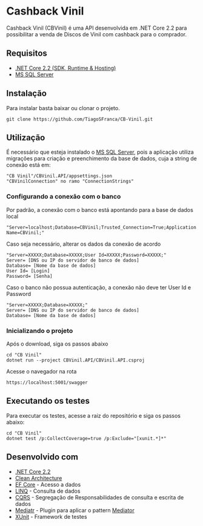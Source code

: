 # Cashback Vinil

Cashback Vinil (CBVinil) é uma API  desenvolvida em .NET Core 2.2 para possibilitar a venda de Discos de Vinil com cashback para o comprador.

## Requisitos
* [.NET Core 2.2 (SDK, Runtime & Hosting)](https://dotnet.microsoft.com/download/dotnet-core/2.2)
* [MS SQL Server](https://www.microsoft.com/pt-br/sql-server/sql-server-downloads)

## Instalação

Para instalar basta baixar ou clonar o projeto.

```
git clone https://github.com/TiagoSFranca/CB-Vinil.git
```

## Utilização
É necessário que esteja instalado o [MS SQL Server](https://www.microsoft.com/pt-br/sql-server/sql-server-downloads), pois a aplicação utiliza migrações para criação e preenchimento da base de dados, cuja a string de conexão está em:
```
"CB Vinil"/CBVinil.API/appsettings.json
"CBVinilConnection" no ramo "ConnectionStrings"
```
### Configurando a conexão com o banco
Por padrão, a conexão com o banco está apontando para a base de dados local

```
"Server=localhost;Database=CBVinil;Trusted_Connection=True;Application Name=CBVinil;"
```

Caso seja necessário, alterar os dados da conexão de acordo

```
"Server=XXXXX;Database=XXXXX;User Id=XXXXX;Password=XXXXX;"
Server= [DNS ou IP do servidor de banco de dados]
Database= [Nome da base de dados]
User Id= [Login]
Password= [Senha]
```
Caso o banco não possua autenticação, a conexão não deve ter User Id e Password

```
"Server=XXXXX;Database=XXXXX;"
Server= [DNS ou IP do servidor de banco de dados]
Database= [Nome da base de dados]
```

### Inicializando o projeto
Após o download, siga os passos abaixo
```
cd "CB Vinil"
dotnet run --project CBVinil.API/CBVinil.API.csproj
```

Acesse o navegador na rota
```
https://localhost:5001/swagger
```
## Executando os testes

Para executar os testes, acesse a raiz do repositório e siga os passos abaixo:

```
cd "CB Vinil"
dotnet test /p:CollectCoverage=true /p:Exclude="[xunit.*]*" 
```
## Desenvolvido com

* [.NET Core 2.2](https://docs.microsoft.com/pt-br/aspnet/core/?view=aspnetcore-2.2)
* [Clean Architecture](https://docs.microsoft.com/pt-br/dotnet/standard/modern-web-apps-azure-architecture/common-web-application-architectures)
* [EF Core](https://docs.microsoft.com/pt-br/ef/core/) - Acesso a dados
* [LINQ](https://docs.microsoft.com/pt-br/dotnet/csharp/linq/) - Consulta de dados
* [CQRS](https://docs.microsoft.com/pt-br/dotnet/standard/microservices-architecture/microservice-ddd-cqrs-patterns/apply-simplified-microservice-cqrs-ddd-patterns)  - Segregação de Responsabilidades de consulta e escrita de dados
* [Mediatr](https://github.com/jbogard/MediatR/wiki) - Plugin para aplicar o pattern [Mediator](https://sourcemaking.com/design_patterns/mediator)
* [XUnit](https://xunit.net/docs/getting-started/netcore/cmdline) - Framework de testes